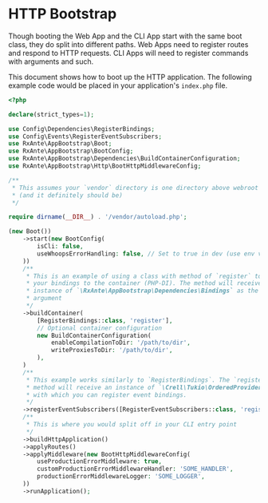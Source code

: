 # HTTP Bootstrap

Though booting the Web App and the CLI App start with the same boot class, they do split into different paths. Web Apps need to register routes and respond to HTTP requests. CLI Apps will need to register commands with arguments and such.

This document shows how to boot up the HTTP application. The following example code would be placed in your application's `index.php` file.

```php
<?php

declare(strict_types=1);

use Config\Dependencies\RegisterBindings;
use Config\Events\RegisterEventSubscribers;
use RxAnte\AppBootstrap\Boot;
use RxAnte\AppBootstrap\BootConfig;
use RxAnte\AppBootstrap\Dependencies\BuildContainerConfiguration;
use RxAnte\AppBootstrap\Http\BootHttpMiddlewareConfig;

/**
 * This assumes your `vendor` directory is one directory above webroot
 * (and it definitely should be)
 */

require dirname(__DIR__) . '/vendor/autoload.php';

(new Boot())
    ->start(new BootConfig(
        isCli: false,
        useWhoopsErrorHandling: false, // Set to true in dev (use env variables perhaps)
    ))
    /**
     * This is an example of using a class with method of `register` to add
     * your bindings to the container (PHP-DI). The method will receive an
     * instance of `\RxAnte\AppBootstrap\Dependencies\Bindings` as the first
     * argument
     */
    ->buildContainer(
        [RegisterBindings::class, 'register'],
        // Optional container configuration
        new BuildContainerConfiguration(
            enableCompilationToDir: '/path/to/dir',
            writeProxiesToDir: '/path/to/dir',
        ),
    )
    /**
     * This example works similarly to `RegisterBindings`. The `register`
     * method will receive an instance of `\Crell\Tukio\OrderedProviderInterface`
     * with which you can register event bindings.
     */
    ->registerEventSubscribers([RegisterEventSubscribers::class, 'register'])
    /**
     * This is where you would split off in your CLI entry point
     */
    ->buildHttpApplication()
    ->applyRoutes()
    ->applyMiddleware(new BootHttpMiddlewareConfig(
        useProductionErrorMiddleware: true,
        customProductionErrorMiddlewareHandler: 'SOME_HANDLER',
        productionErrorMiddlewareLogger: 'SOME_LOGGER',
    ))
    ->runApplication();
```
